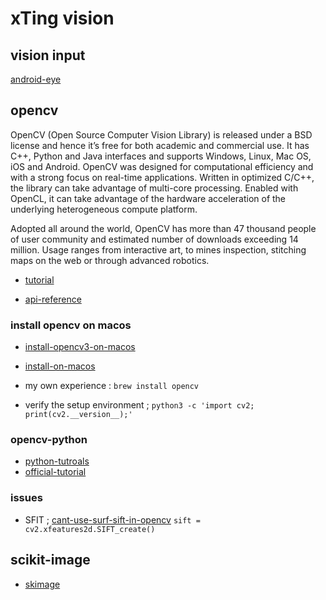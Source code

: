 
# xTing vision

## vision input 
[android-eye](https://github.com/Teaonly/android-eye)


## opencv
[](https://www.opencv.org/)

OpenCV (Open Source Computer Vision Library) is released under a BSD license and hence it’s free for both academic and commercial use. 
It has C++, Python and Java interfaces and supports Windows, Linux, Mac OS, iOS and Android. 
OpenCV was designed for computational efficiency and with a strong focus on real-time applications. Written in optimized C/C++, the library can take advantage of multi-core processing. 
Enabled with OpenCL, it can take advantage of the hardware acceleration of the underlying heterogeneous compute platform.

Adopted all around the world, OpenCV has more than 47 thousand people of user community and estimated number of downloads exceeding 14 million. 
Usage ranges from interactive art, to mines inspection, stitching maps on the web or through advanced robotics.

* [tutorial](https://docs.opencv.org/2.4/doc/tutorials/tutorials.html)

* [api-reference](https://docs.opencv.org/3.0-beta/modules/refman.html)


### install opencv on macos
* [install-opencv3-on-macos](https://www.learnopencv.com/install-opencv3-on-macos/)
* [install-on-macos](https://www.pyimagesearch.com/2018/08/17/install-opencv-4-on-macos/)

* my own experience :
`brew install opencv`

* verify the setup environment ;
`python3 -c 'import cv2; print(cv2.__version__);'`


### opencv-python
* [python-tutroals](https://opencv-python-tutroals.readthedocs.io/en/latest/py_tutorials/py_tutorials.html)
* [official-tutorial](https://docs.opencv.org/3.0-beta/doc/py_tutorials/py_tutorials.html)


### issues
* SFIT ;
[cant-use-surf-sift-in-opencv](https://stackoverflow.com/questions/18561910/cant-use-surf-sift-in-opencv)
	`sift = cv2.xfeatures2d.SIFT_create()`



## scikit-image
* [skimage](https://scikit-image.org)



